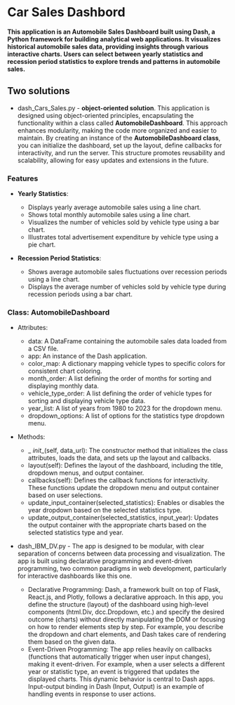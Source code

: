 # Car Sales Dashbord

**This application is an Automobile Sales Dashboard built using Dash, a Python framework for building analytical web applications. It visualizes historical automobile sales data, providing insights through various interactive charts. Users can select between yearly statistics and recession period statistics to explore trends and patterns in automobile sales.**


## Two solutions

- dash_Cars_Sales.py - **object-oriented solution**. This application is designed using object-oriented principles, encapsulating the functionality within a class called **AutomobileDashboard**. This approach enhances modularity, making the code more organized and easier to maintain. By creating an instance of the **AutomobileDashboard class**, you can initialize the dashboard, set up the layout, define callbacks for interactivity, and run the server. This structure promotes reusability and scalability, allowing for easy updates and extensions in the future.

### Features

- **Yearly Statistics**:
  - Displays yearly average automobile sales using a line chart.
  - Shows total monthly automobile sales using a line chart.
  - Visualizes the number of vehicles sold by vehicle type using a bar chart.
  - Illustrates total advertisement expenditure by vehicle type using a pie chart.

- **Recession Period Statistics**:
  - Shows average automobile sales fluctuations over recession periods using a line chart.
  - Displays the average number of vehicles sold by vehicle type during recession periods using a bar chart.

### Class: AutomobileDashboard
* Attributes:
  - data: A DataFrame containing the automobile sales data loaded from a CSV file.
  - app: An instance of the Dash application.
  - color_map: A dictionary mapping vehicle types to specific colors for consistent chart coloring.
  - month_order: A list defining the order of months for sorting and displaying monthly data.
  - vehicle_type_order: A list defining the order of vehicle types for sorting and displaying vehicle type data.
  - year_list: A list of years from 1980 to 2023 for the dropdown menu.
  - dropdown_options: A list of options for the statistics type dropdown menu.
* Methods:
  - _ _init__(self, data_url): The constructor method that initializes the class attributes, loads the data, and sets up the layout and callbacks.
  - layout(self): Defines the layout of the dashboard, including the title, dropdown menus, and output container.
  - callbacks(self): Defines the callback functions for interactivity. These functions update the dropdown menu and output container based on user selections.
  - update_input_container(selected_statistics): Enables or disables the year dropdown based on the selected statistics type.
  - update_output_container(selected_statistics, input_year): Updates the output container with the appropriate charts based on the selected statistics type and year.

* dash_IBM_DV.py - The app is designed to be modular, with clear separation of concerns between data processing and visualization. The app is built using declarative programming and event-driven programming, two common paradigms in web development, particularly for interactive dashboards like this one.
  - Declarative Programming: Dash, a framework built on top of Flask, React.js, and Plotly, follows a declarative approach. In this app, you define the structure (layout) of the dashboard using high-level components (html.Div, dcc.Dropdown, etc.) and specify the desired outcome (charts) without directly manipulating the DOM or focusing on how to render elements step by step. For example, you describe the dropdown and chart elements, and Dash takes care of rendering them based on the given data.
  - Event-Driven Programming: The app relies heavily on callbacks (functions that automatically trigger when user input changes), making it event-driven. For example, when a user selects a different year or statistic type, an event is triggered that updates the displayed charts. This dynamic behavior is central to Dash apps. Input-output binding in Dash (Input, Output) is an example of handling events in response to user actions.


